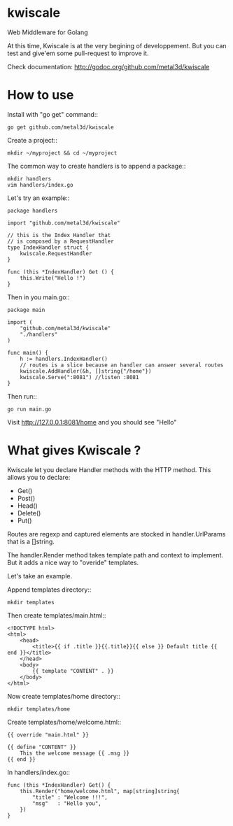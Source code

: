 kwiscale
========

Web Middleware for Golang

At this time, Kwiscale is at the very begining of developpement. But you can test and give'em some pull-request to improve it.


Check documentation: http://godoc.org/github.com/metal3d/kwiscale

How to use
==========

Install with "go get" command::

    go get github.com/metal3d/kwiscale

Create a project::

    mkdir ~/myproject && cd ~/myproject

The common way to create handlers is to append a package::

    mkdir handlers
    vim handlers/index.go


Let's try an example::

    package handlers

    import "github.com/metal3d/kwiscale"

    // this is the Index Handler that
    // is composed by a RequestHandler
    type IndexHandler struct {
        kwiscale.RequestHandler
    }

    func (this *IndexHandler) Get () {
        this.Write("Hello !")
    }

Then in you main.go::
    
    package main
    
    import (
        "github.com/metal3d/kwiscale"
        "./handlers"
    )

    func main() {
        h := handlers.IndexHandler() 
        // routes is a slice because an handler can answer several routes
        kwiscale.AddHandler(&h, []string{"/home"})
        kwiscale.Serve(":8081") //listen :8081
    }


Then run::

    go run main.go


Visit http://127.0.0.1:8081/home and you should see "Hello"


What gives Kwiscale ?
=====================

Kwiscale let you declare Handler methods with the HTTP method. This allows you to declare:

* Get()
* Post()
* Head()
* Delete()
* Put()

Routes are regexp and captured elements are stocked in handler.UrlParams that is a []string.

The handler.Render method takes template path and context to implement. But it adds a nice way to "overide" templates.

Let's take an example. 

Append templates directory::
    
    mkdir templates

Then create templates/main.html::

    <!DOCTYPE html>
    <html>
        <head>
            <title>{{ if .title }}{{.title}}{{ else }} Default title {{ end }}</title>
        </head>
        <body>
            {{ template "CONTENT" . }}
        </body>
    </html>

Now create templates/home directory::
    
    mkdir templates/home

Create templates/home/welcome.html::
    
    {{ override "main.html" }}

    {{ define "CONTENT" }}
        This the welcome message {{ .msg }}
    {{ end }}

In handlers/index.go::

    func (this *IndexHandler) Get() {
        this.Render("home/welcome.html", map[string]string{
            "title" : "Welcome !!!",
            "msg"   : "Hello you",
        })
    }



    
